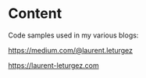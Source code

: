 # Content

Code samples used in my various blogs:

https://medium.com/@laurent.leturgez

https://laurent-leturgez.com

